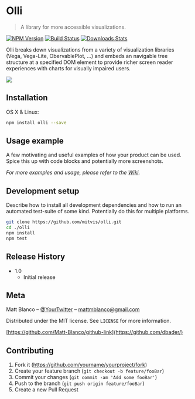 # Olli
> A library for more accessible visualizations.

[![NPM Version][npm-image]][npm-url]
[![Build Status][travis-image]][travis-url]
[![Downloads Stats][npm-downloads]][npm-url]

Olli breaks down visualizations from a variety of visualization libraries (Vega, Vega-Lite, ObervablePlot, ...) and embeds an navigable tree structure at a specified DOM element to provide richer screen reader experiences with charts for visually impaired users.


![](header.png)

## Installation

OS X & Linux:

```sh
npm install olli --save
```

## Usage example

A few motivating and useful examples of how your product can be used. Spice this up with code blocks and potentially more screenshots.

_For more examples and usage, please refer to the [Wiki][wiki]._

## Development setup

Describe how to install all development dependencies and how to run an automated test-suite of some kind. Potentially do this for multiple platforms.

```sh
git clone https://github.com/mitvis/olli.git
cd ./olli
npm install
npm test
```

## Release History

* 1.0
    * Initial release 

## Meta

Matt Blanco – [@YourTwitter](https://twitter.com/dbader_org) – mattmblanco@gmail.com

Distributed under the MIT license. See ``LICENSE`` for more information.

[https://github.com/Matt-Blanco/github-link](https://github.com/dbader/)

## Contributing

1. Fork it (<https://github.com/yourname/yourproject/fork>)
2. Create your feature branch (`git checkout -b feature/fooBar`)
3. Commit your changes (`git commit -am 'Add some fooBar'`)
4. Push to the branch (`git push origin feature/fooBar`)
5. Create a new Pull Request

<!-- Markdown link & img dfn's -->
[npm-image]: https://img.shields.io/npm/v/datadog-metrics.svg?style=flat-square
[npm-url]: https://npmjs.org/package/datadog-metrics
[npm-downloads]: https://img.shields.io/npm/dm/datadog-metrics.svg?style=flat-square
[travis-image]: https://img.shields.io/travis/dbader/node-datadog-metrics/master.svg?style=flat-square
[travis-url]: https://travis-ci.org/dbader/node-datadog-metrics
[wiki]: https://github.com/yourname/yourproject/wiki
